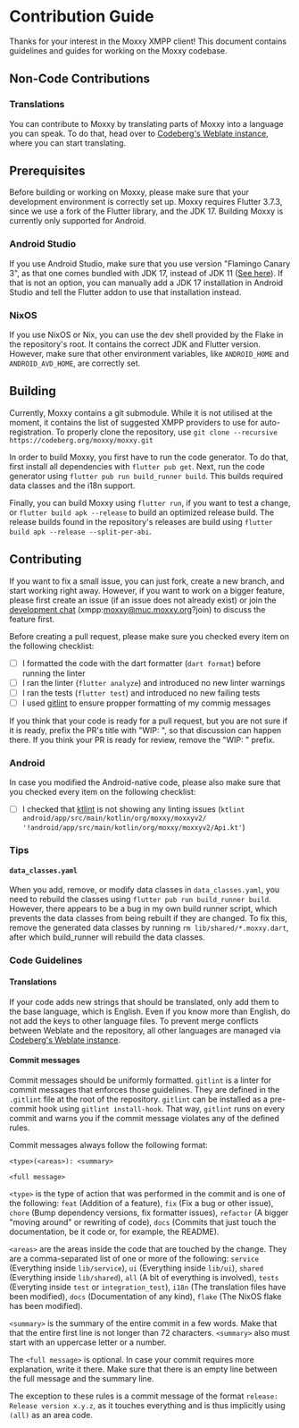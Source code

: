 # Contribution Guide

Thanks for your interest in the Moxxy XMPP client! This document contains guidelines and guides for working
on the Moxxy codebase.

## Non-Code Contributions
### Translations

You can contribute to Moxxy by translating parts of Moxxy into a language you can speak. To do that, head over to [Codeberg's Weblate instance](https://translate.codeberg.org/projects/moxxy/moxxy/), where you can start translating.

## Prerequisites

Before building or working on Moxxy, please make sure that your development environment is correctly set up.
Moxxy requires Flutter 3.7.3, since we use a fork of the Flutter library, and the JDK 17. Building Moxxy
is currently only supported for Android.

### Android Studio

If you use Android Studio, make sure that you use version "Flamingo Canary 3", as that one comes bundled with
JDK 17, instead of JDK 11 ([See here](https://codeberg.org/moxxy/moxxy/issues/252)). If that is
not an option, you can manually add a JDK 17 installation in Android Studio and tell the Flutter addon
to use that installation instead.

### NixOS

If you use NixOS or Nix, you can use the dev shell provided by the Flake in the repository's root. It contains
the correct JDK and Flutter version. However, make sure that other environment variables, like
`ANDROID_HOME` and `ANDROID_AVD_HOME`, are correctly set.

## Building

Currently, Moxxy contains a git submodule. While it is not utilised at the moment, it contains
the list of suggested XMPP providers to use for auto-registration. To properly clone the
repository, use `git clone --recursive https://codeberg.org/moxxy/moxxy.git`

In order to build Moxxy, you first have to run the code generator. To do that, first install all dependencies with
`flutter pub get`. Next, run the code generator using `flutter pub run build_runner build`. This builds required
data classes and the i18n support.

Finally, you can build Moxxy using `flutter run`, if you want to test a change, or `flutter build apk --release` to build
an optimized release build. The release builds found in the repository's releases are build using `flutter build apk --release --split-per-abi`.

## Contributing

If you want to fix a small issue, you can just fork, create a new branch, and start working right away. However, if you want to work
on a bigger feature, please first create an issue (if an issue does not already exist) or join the [development chat](xmpp:moxxy@muc.moxxy.org?join) (xmpp:moxxy@muc.moxxy.org?join)
to discuss the feature first.

Before creating a pull request, please make sure you checked every item on the following checklist:

- [ ] I formatted the code with the dart formatter (`dart format`) before running the linter
- [ ] I ran the linter (`flutter analyze`) and introduced no new linter warnings
- [ ] I ran the tests (`flutter test`) and introduced no new failing tests
- [ ] I used [gitlint](https://github.com/jorisroovers/gitlint) to ensure propper formatting of my commig messages

If you think that your code is ready for a pull request, but you are not sure if it is ready, prefix the PR's title with "WIP: ", so that discussion
can happen there. If you think your PR is ready for review, remove the "WIP: " prefix.

### Android

In case you modified the Android-native code, please also make sure that you checked every item on the following checklist:

- [ ] I checked that [ktlint](https://github.com/pinterest/ktlint) is not showing any linting issues (`ktlint android/app/src/main/kotlin/org/moxxy/moxxyv2/ '!android/app/src/main/kotlin/org/moxxy/moxxyv2/Api.kt'`)

### Tips
#### `data_classes.yaml`

When you add, remove, or modify data classes in `data_classes.yaml`, you need to rebuild the classes using `flutter pub run build_runner build`. However, there appears
to be a bug in my own build runner script, which prevents the data classes from being
rebuilt if they are changed. To fix this, remove the generated data classes by running
`rm lib/shared/*.moxxy.dart`, after which build_runner will rebuild the data classes.

### Code Guidelines
#### Translations

If your code adds new strings that should be translated, only add them to the base
language, which is English. Even if you know more than English, do not add the keys
to other language files. To prevent merge conflicts between Weblate and the repository,
all other languages are managed via [Codeberg's Weblate instance](https://translate.codeberg.org/projects/moxxy/moxxy/).

#### Commit messages

Commit messages should be uniformly formatted. `gitlint` is a linter for commit messages that enforces those guidelines. They are defined in the `.gitlint` file
at the root of the repository. `gitlint` can be installed as a pre-commit hook using
`gitlint install-hook`. That way, `gitlint` runs on every commit and warns you if the
commit message violates any of the defined rules.

Commit messages always follow the following format:

```
<type>(<areas>): <summary>

<full message>
```

`<type>` is the type of action that was performed in the commit and is one of the following: `feat` (Addition of a feature), `fix` (Fix a bug or other issue), `chore` (Bump dependency versions, fix formatter issues), `refactor` (A bigger "moving around" or rewriting of code), `docs` (Commits that just touch the documentation, be it code or, for example, the README).

`<areas>` are the areas inside the code that are touched by the change. They are a comma-separated list of one or more of the following: `service` (Everything inside `lib/service`), `ui` (Everything inside `lib/ui`), `shared` (Everything inside `lib/shared`), `all` (A bit of everything is involved), `tests` (Everyting inside `test` or `integration_test`), `i18n` (The translation files have been modified), `docs` (Documentation of any kind), `flake` (The NixOS flake has been modified).

`<summary>` is the summary of the entire commit in a few words. Make that that the entire
first line is not longer than 72 characters. `<summary>` also must start with an uppercase
letter or a number.

The `<full message>` is optional. In case your commit requires more explanation, write it
there. Make sure that there is an empty line between the full message and the summary line.

The exception to these rules is a commit message of the format `release: Release version x.y.z`, as it touches everything and is thus implicitly using `(all)` as an area code.

